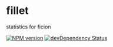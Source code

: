 fillet
======

statistics for ficion

[![NPM version](https://badge.fury.io/js/fillet.svg)](http://badge.fury.io/js/fillet)
[![devDependency Status](https://david-dm.org/fishin/fillet/dev-status.svg)](https://david-dm.org/fishin/fillet#info=devDependencies)
